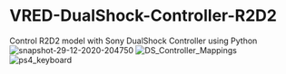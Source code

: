 # VRED-DualShock-Controller-R2D2
Control R2D2 model with Sony DualShock Controller using Python
![snapshot-29-12-2020-204750](https://user-images.githubusercontent.com/39199224/103324886-3511e300-4a17-11eb-95f5-21668fc2a7ee.png)
![DS_Controller_Mappings](https://user-images.githubusercontent.com/39199224/103320750-9da39480-4a04-11eb-9545-9f42297d7961.png)
![ps4_keyboard](https://user-images.githubusercontent.com/39199224/101289229-2bef7680-37c9-11eb-8b1b-7bea534b7447.jpg)
